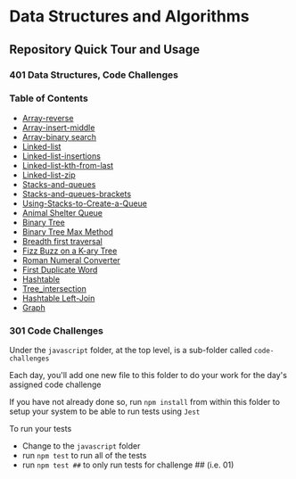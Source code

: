 # Data Structures and Algorithms

## Repository Quick Tour and Usage

### 401 Data Structures, Code Challenges

### Table of Contents

- [Array-reverse](./python/docs/array_reverse/README.md)
- [Array-insert-middle](./python/docs/array_insert_middle/README.md)
- [Array-binary search](./python/docs/array_binary_search/README.md)
- [Linked-list](./python/docs/linked_list/README.md)
- [Linked-list-insertions](./python/docs/linked_list_insertions/README.md)
- [Linked-list-kth-from-last](/data-structures-and-algorithms/python/docs/linked_list_kth/README.md)
- [Linked-list-zip](./python/docs/linked_list_zip/README.md)
- [Stacks-and-queues](./python/docs/stack_and_queue/README.md)
- [Stacks-and-queues-brackets](./python/docs/stack_queue_brackets/README.md)
- [Using-Stacks-to-Create-a-Queue](./python/docs/stack_queue_pseudo/README.md)
- [Animal Shelter Queue](./python/docs/stack_queue_animal_shelter/README.md)
- [Binary Tree](./python/docs/trees/README.md)
- [Binary Tree Max Method](./python/docs/tree_max/README.md)
- [Breadth first traversal](./python/docs/tree_breadth_first/README.md)
- [Fizz Buzz on a K-ary Tree](./python/docs/tree_fizz_buzz/README.md)
- [Roman Numeral Converter](./python/code_challenges/roman_numerals.py)
- [First Duplicate Word](./python/code_challenges/hashtable_repeated_word.py)
- [Hashtable](./python/data_structures/hashtable.py)
- [Tree_intersection](./python/code_challenges/tree_intersection.py)
- [Hashtable Left-Join](./python/docs/hashtable_left_join/README.md)
- [Graph](./python/data_structures/graph.py)

### 301 Code Challenges

Under the `javascript` folder, at the top level, is a sub-folder called `code-challenges`

Each day, you'll add one new file to this folder to do your work for the day's assigned code challenge

If you have not already done so, run `npm install` from within this folder to setup your system to be able to run tests using `Jest`

To run your tests

- Change to the `javascript` folder
- run `npm test` to run all of the tests
- run `npm test ##` to only run tests for challenge ## (i.e. 01)
